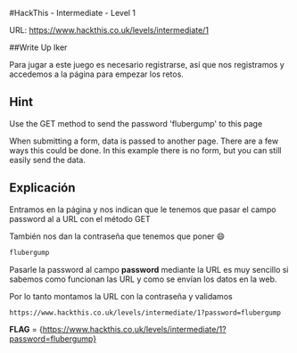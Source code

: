 
#HackThis - Intermediate -  Level 1

URL:      https://www.hackthis.co.uk/levels/intermediate/1

##Write Up Iker

Para jugar a este juego es necesario registrarse, así que nos registramos y accedemos a la página para empezar los retos.

## Hint
Use the GET method to send the password 'flubergump' to this page

When submitting a form, data is passed to another page. There are a few ways this could be done. In this example there is no form, but you can still easily send the data.

## Explicación

Entramos en la página y nos indican que le tenemos que pasar el campo password al a URL con el método GET

También nos dan la contraseña que tenemos que poner :smile:

```html
flubergump
```

Pasarle la password al campo **password** mediante la URL es muy sencillo si sabemos como funcionan las URL y como se envían los datos en la web.

Por lo tanto montamos la URL con la contraseña y validamos

```html
https://www.hackthis.co.uk/levels/intermediate/1?password=flubergump
```

**FLAG** = {https://www.hackthis.co.uk/levels/intermediate/1?password=flubergump}
